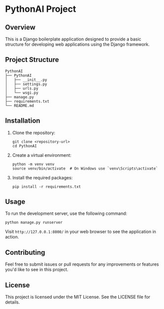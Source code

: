 # PythonAI Project

## Overview
This is a Django boilerplate application designed to provide a basic structure for developing web applications using the Django framework.

## Project Structure
```
PythonAI
├── PythonAI
│   ├── __init__.py
│   ├── settings.py
│   ├── urls.py
│   └── wsgi.py
├── manage.py
├── requirements.txt
└── README.md
```

## Installation

1. Clone the repository:
   ```
   git clone <repository-url>
   cd PythonAI
   ```

2. Create a virtual environment:
   ```
   python -m venv venv
   source venv/bin/activate  # On Windows use `venv\Scripts\activate`
   ```

3. Install the required packages:
   ```
   pip install -r requirements.txt
   ```

## Usage

To run the development server, use the following command:
```
python manage.py runserver
```

Visit `http://127.0.0.1:8000/` in your web browser to see the application in action.

## Contributing

Feel free to submit issues or pull requests for any improvements or features you'd like to see in this project.

## License

This project is licensed under the MIT License. See the LICENSE file for details.
